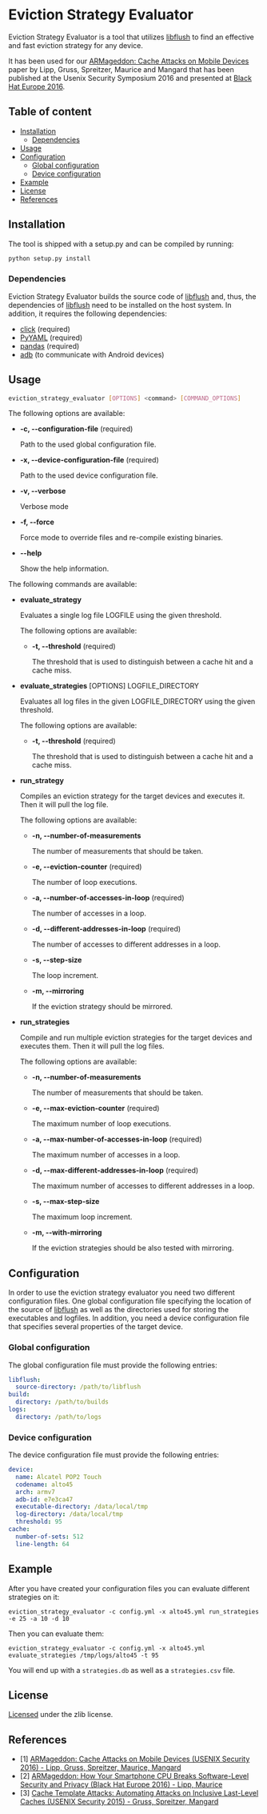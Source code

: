 # Eviction Strategy Evaluator

Eviction Strategy Evaluator is a tool that utilizes [libflush](../libflush) to
find an effective and fast eviction strategy for any device.

It has been used for our [ARMageddon: Cache Attacks on Mobile Devices](https://www.usenix.org/conference/usenixsecurity16/technical-sessions/presentation/lipp) paper by Lipp, Gruss, Spreitzer, Maurice and Mangard that has been published at the Usenix Security Symposium 2016 and presented at [Black Hat Europe 2016](https://www.blackhat.com/eu-16/briefings/schedule/index.html#armageddon-how-your-smartphone-cpu-breaks-software-level-security-and-privacy-4887).

## Table of content

- [Installation](#installation)
    - [Dependencies](#dependencies)
- [Usage](#usage)
- [Configuration](#configuration)
    - [Global configuration](#global-configuration)
    - [Device configuration](#device-configuration)
- [Example](#example)
- [License](#license)
- [References](#references)

## Installation

The tool is shipped with a setup.py and can be compiled by running:
```bash
python setup.py install
```

### Dependencies
Eviction Strategy Evaluator builds the source code of [libflush](../libflush)
and, thus, the dependencies of [libflush](../libflush) need to be installed on
the host system. In addition, it requires the following dependencies:

* [click](http://click.pocoo.org) (required)
* [PyYAML](http://pyyaml.org) (required)
* [pandas](http://pandas.pydata.org) (required)
* [adb](https://developer.android.com/studio/command-line/adb.html) (to
    communicate with Android devices)

## Usage

```bash
eviction_strategy_evaluator [OPTIONS] <command> [COMMAND_OPTIONS]
```

The following options are available:

* **-c, --configuration-file** (required)

    Path to the used global configuration file.

* **-x, --device-configuration-file** (required)

    Path to the used device configuration file.

* **-v, --verbose**

    Verbose mode

* **-f, --force**

    Force mode to override files and re-compile existing binaries.

* **--help**

    Show the help information.

The following commands are available:

* **evaluate_strategy**

    Evaluates a single log file LOGFILE using the given
    threshold.

    The following options are available:

    * **-t, --threshold** (required)

      The threshold that is used to distinguish between a cache hit and a cache
      miss.

* **evaluate_strategies** [OPTIONS] LOGFILE_DIRECTORY

    Evaluates all log files in the given LOGFILE_DIRECTORY using the given
    threshold.

    The following options are available:

    * **-t, --threshold** (required)

      The threshold that is used to distinguish between a cache hit and a cache
      miss.

* **run_strategy**

    Compiles an eviction strategy for the target devices and executes it. Then
    it will pull the log file.

    The following options are available:

    * **-n, --number-of-measurements** 

      The number of measurements that should be taken.

    * **-e, --eviction-counter**  (required)

      The number of loop executions.

    * **-a, --number-of-accesses-in-loop**  (required)

      The number of accesses in a loop.

    * **-d, --different-addresses-in-loop**  (required)

      The number of accesses to different addresses in a loop.

    * **-s, --step-size** 

      The loop increment.

    * **-m, --mirroring** 

      If the eviction strategy should be mirrored.

* **run_strategies**

    Compile and run multiple eviction strategies for the target devices and executes them. Then
    it will pull the log files.

    The following options are available:

    * **-n, --number-of-measurements** 

      The number of measurements that should be taken.

    * **-e, --max-eviction-counter**  (required)

      The maximum number of loop executions.

    * **-a, --max-number-of-accesses-in-loop**  (required)

      The maximum number of accesses in a loop.

    * **-d, --max-different-addresses-in-loop**  (required)

      The maximum number of accesses to different addresses in a loop.

    * **-s, --max-step-size** 

      The maximum loop increment.

    * **-m, --with-mirroring** 

      If the eviction strategies should be also tested with mirroring.

## Configuration

In order to use the eviction strategy evaluator you need two different
configuration files. One global configuration file specifying the location of
the source of [libflush](../libflush) as well as the directories used for
storing the executables and logfiles. In addition, you need a device
configuration file that specifies several properties of the target device.

### Global configuration

The global configuration file must provide the following entries:

```yml
libflush:
  source-directory: /path/to/libflush
build:
  directory: /path/to/builds
logs:
  directory: /path/to/logs
```

### Device configuration

The device configuration file must provide the following entries:

```yml
device:
  name: Alcatel POP2 Touch
  codename: alto45
  arch: armv7
  adb-id: e7e3ca47
  executable-directory: /data/local/tmp
  log-directory: /data/local/tmp
  threshold: 95
cache:
  number-of-sets: 512
  line-length: 64
```

## Example

After you have created your configuration files you can evaluate different
strategies on it:

    eviction_strategy_evaluator -c config.yml -x alto45.yml run_strategies -e 25 -a 10 -d 10

Then you can evaluate them:

    eviction_strategy_evaluator -c config.yml -x alto45.yml evaluate_strategies /tmp/logs/alto45 -t 95

You will end up with a ``strategies.db`` as well as a ``strategies.csv`` file.

## License

[Licensed](LICENSE) under the zlib license.

## References

* [1] [ARMageddon: Cache Attacks on Mobile Devices (USENIX Security 2016) - Lipp, Gruss, Spreitzer, Maurice, Mangard](https://www.usenix.org/conference/usenixsecurity16/technical-sessions/presentation/lipp)
* [2] [ARMageddon: How Your Smartphone CPU Breaks Software-Level Security and Privacy (Black Hat Europe 2016) - Lipp, Maurice](https://www.blackhat.com/eu-16/briefings/schedule/index.html#armageddon-how-your-smartphone-cpu-breaks-software-level-security-and-privacy-4887)
* [3] [Cache Template Attacks: Automating Attacks on Inclusive Last-Level Caches (USENIX Security 2015) - Gruss, Spreitzer, Mangard](https://www.usenix.org/node/191011)
